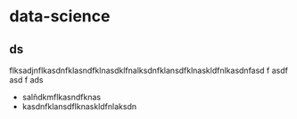# data-science
## ds
flksadjnflkasdnfklasndfklnasdklfnalksdnfklansdfklnaskldfnlkasdnfasd
f
asdf
asd
f
ads

- salñdkmflkasndfknas
- kasdnfklansdflknaskldfnlaksdn
